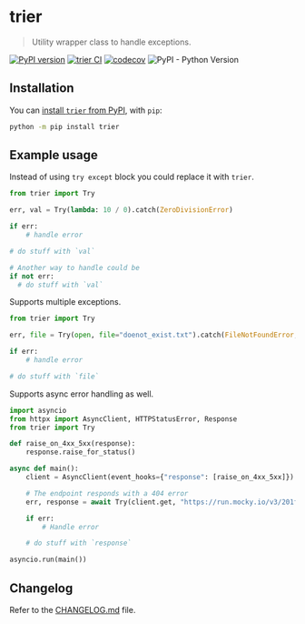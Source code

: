 # trier

> Utility wrapper class to handle exceptions.

[![PyPI version](https://badge.fury.io/py/trier.svg)](https://badge.fury.io/py/trier)
[![trier CI](https://github.com/omegatrix/trier/actions/workflows/build.yaml/badge.svg)](https://github.com/omegatrix/trier/actions/workflows/build.yaml)
[![codecov](https://codecov.io/gh/omegatrix/trier/branch/main/graph/badge.svg?token=2M0QOSUPM0)](https://codecov.io/gh/omegatrix/trier)
![PyPI - Python Version](https://img.shields.io/pypi/pyversions/trier)

## Installation
You can [install `trier` from PyPI](https://pypi.org/project/trier), with `pip`:

```bash
python -m pip install trier
```

## Example usage
Instead of using `try except` block you could replace it with `trier`.

```py
from trier import Try

err, val = Try(lambda: 10 / 0).catch(ZeroDivisionError)

if err:
    # handle error

# do stuff with `val`

# Another way to handle could be
if not err:
  # do stuff with `val`
```

Supports multiple exceptions.
```py
from trier import Try

err, file = Try(open, file="doenot_exist.txt").catch(FileNotFoundError, OSError)

if err:
    # handle error

# do stuff with `file`
```

Supports async error handling as well.
```py
import asyncio
from httpx import AsyncClient, HTTPStatusError, Response
from trier import Try

def raise_on_4xx_5xx(response):
    response.raise_for_status()

async def main():
    client = AsyncClient(event_hooks={"response": [raise_on_4xx_5xx]})

    # The endpoint responds with a 404 error
    err, response = await Try(client.get, "https://run.mocky.io/v3/201f1fe6-5a3b-49c1-9df7-312951618405").async_catch(HTTPStatusError)

    if err:
        # Handle error

    # do stuff with `response`

asyncio.run(main())
```

## Changelog

Refer to the [CHANGELOG.md](https://github.com/omegatrix/trier/blob/main/CHANGELOG.md) file.

